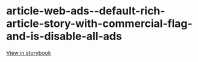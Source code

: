 # article-web-ads--default-rich-article-story-with-commercial-flag-and-is-disable-all-ads

[View in storybook](https://raw.githack.com/Independent-Digital-News-and-Media-Ltd/indy100-pwamp-sb/PR-385-sb/index.html?path=/story/article-web-ads--default-rich-article-story-with-commercial-flag-and-is-disable-all-ads)